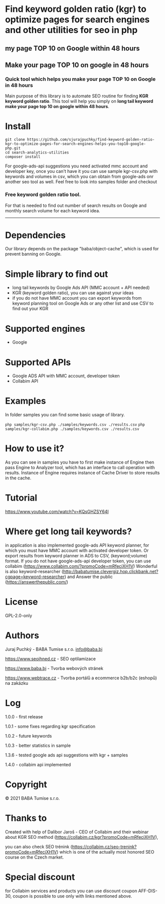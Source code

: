 # Find keyword golden ratio (kgr) to optimize pages for search engines and other utilities for seo in php 
## my page TOP 10 on Google within 48 hours
## Make your page TOP 10 on google in 48 hours
### Quick tool which helps you make your page TOP 10 on Google in 48 hours
Main purpose of this library is to automate SEO routine for finding **KGR** **keyword golden ratio**.
This tool will help you simply on **long tail keyword** **make your page top 10 on google within 48 hours**.

# Install

```
git clone https://github.com/sjurajpuchky/find-keyword-golden-ratio-kgr-to-optimize-pages-for-search-engines-helps-you-top10-google-php.git
cd search-analytics-utilities
composer install
```

For google-ads-api suggestions you need activated mmc account and developer key, once you can't have it you can use sample kgr-csv.php with keywords and volumes in csv, which you can obtain from google-ads onr another seo tool as well.
Feel free to look into samples folder and checkout 

### Free keyword golden ratio tool.

For that is needed to find out number of search results on Google and monthly search volume for each keyword idea.

---
# Dependencies
Our library depends on the package "baba/object-cache", which is used for prevent banning on Google.

# Simple library to find out 
- long tail keywords by Google Ads API (MMC account + API needed)
- KGR (keyword golden ratio), you can use against your ideas
- if you do not have MMC account you can export keywords from keyword planning tool on Google Ads or any other list and use CSV to find out your KGR

# Supported engines
- Google

# Supported APIs
- Google ADS API with MMC account, developer token
- Collabim API


# Examples
In folder samples you can find some basic usage of library.

```php samples/kgr-csv.php ./samples/keywords.csv ./results.csv```
```php samples/kgr-collabim.php ./samples/keywords.csv ./results.csv```

# How to use it?
As you can see in samples you have to first make instance of Engine then pass Engine to Analyzer tool, which has an interface to call operation with results.
Instance of Engine requires instance of Cache Driver to store results in the cache.

# Tutorial
https://www.youtube.com/watch?v=KQsGHZSY64I

# Where get long tail keywords?
in application is also implemented google-ads API keyword planner, for which you must have MMC account with activated developer token. Or export results from keyword planner in ADS to CSV, (keyword;volume) format.
If you do not have google-ads-api developer token, you can use collabim (https://www.collabim.com/?promoCode=mRfeciXH1V)
Wonderful is also keyword-researcher (http://babatumise.clevergiz.hop.clickbank.net?cgpage=keyword-researcher) and Answer the public (https://answerthepublic.com/)

# License
GPL-2.0-only

# Authors
Juraj Puchký - BABA Tumise s.r.o. <info@baba.bj>

https://www.seoihned.cz - SEO optilamizace

https://www.baba.bj - Tvorba webových stránek

https://www.webtrace.cz - Tvorba portálů a ecommerce b2b/b2c (eshopů) na zakázku

# Log
1.0.0 - first release

1.0.1 - some fixes regarding kgr specification

1.0.2 - future keywords

1.0.3 - better statistics in sample

1.3.6 - tested google ads api suggestions with kgr + samples

1.4.0 - collabim api implemented

# Copyright
&copy; 2021 BABA Tumise s.r.o.

# Thanks to
Created with help of Dalibor Jaroš - CEO of Collabim and their webinar about KGR SEO method (https://collabim.cz/kgr?promoCode=mRfeciXH1V),

you can also check SEO trénink (https://collabim.cz/seo-trenink?promoCode=mRfeciXH1V) which is one of the actually most honored SEO course on the Czech market.

# Special discount
for Collabim services and products you can use discount coupon AFF-DIS-30, coupon is possible to use only with links mentioned above.
